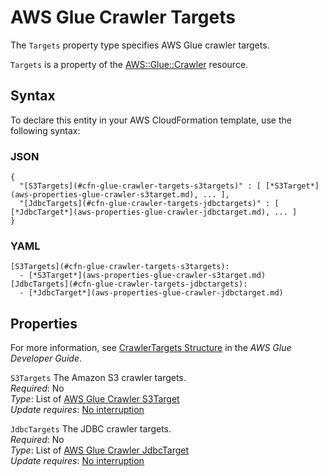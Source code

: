 # AWS Glue Crawler Targets<a name="aws-properties-glue-crawler-targets"></a>

<a name="aws-properties-glue-crawler-targets-description"></a>The `Targets` property type specifies AWS Glue crawler targets\.

<a name="aws-properties-glue-crawler-targets-inheritance"></a> `Targets` is a property of the [AWS::Glue::Crawler](aws-resource-glue-crawler.md) resource\.

## Syntax<a name="aws-properties-glue-crawler-targets-syntax"></a>

To declare this entity in your AWS CloudFormation template, use the following syntax:

### JSON<a name="aws-properties-glue-crawler-targets-syntax.json"></a>

```
{
  "[S3Targets](#cfn-glue-crawler-targets-s3targets)" : [ [*S3Target*](aws-properties-glue-crawler-s3target.md), ... ],
  "[JdbcTargets](#cfn-glue-crawler-targets-jdbctargets)" : [ [*JdbcTarget*](aws-properties-glue-crawler-jdbctarget.md), ... ]
}
```

### YAML<a name="aws-properties-glue-crawler-targets-syntax.yaml"></a>

```
[S3Targets](#cfn-glue-crawler-targets-s3targets): 
  - [*S3Target*](aws-properties-glue-crawler-s3target.md)
[JdbcTargets](#cfn-glue-crawler-targets-jdbctargets): 
  - [*JdbcTarget*](aws-properties-glue-crawler-jdbctarget.md)
```

## Properties<a name="aws-properties-glue-crawler-targets-properties"></a>

For more information, see [CrawlerTargets Structure](https://docs.aws.amazon.com/glue/latest/dg/aws-glue-api-crawler-crawling.html#aws-glue-api-crawler-crawling-CrawlerTargets) in the *AWS Glue Developer Guide*\.

`S3Targets`  <a name="cfn-glue-crawler-targets-s3targets"></a>
The Amazon S3 crawler targets\.  
 *Required*: No  
 *Type*: List of [AWS Glue Crawler S3Target](aws-properties-glue-crawler-s3target.md)  
 *Update requires*: [No interruption](using-cfn-updating-stacks-update-behaviors.md#update-no-interrupt) 

`JdbcTargets`  <a name="cfn-glue-crawler-targets-jdbctargets"></a>
The JDBC crawler targets\.  
 *Required*: No  
 *Type*: List of [AWS Glue Crawler JdbcTarget](aws-properties-glue-crawler-jdbctarget.md)  
 *Update requires*: [No interruption](using-cfn-updating-stacks-update-behaviors.md#update-no-interrupt) 